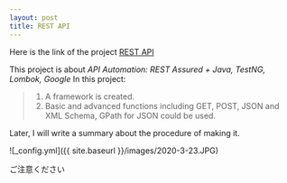 ```yaml
---
layout: post
title: REST API
---
```


Here is the link of the project [REST API](https://github.com/Aa1024xx/REST-API "REST-API")

This project is about _API Automation: REST Assured + Java, TestNG, Lombok, Google_
In this project:
 >1. A framework is created. 
 >2. Basic and advanced functions including GET, POST, JSON and XML Schema, GPath for JSON could be used.

Later, I will write a summary about the procedure of making it. 

![_config.yml]({{ site.baseurl }}/images/2020-3-23.JPG)

ご注意ください
